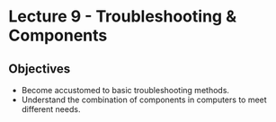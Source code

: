 # Lecture 9 - Troubleshooting & Components

## Objectives

+ Become accustomed to basic troubleshooting methods.
+ Understand the combination of components in computers to meet different needs.
